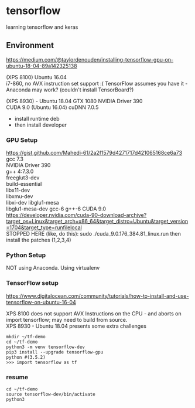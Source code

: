 # tensorflow
learning tensorflow and keras
## Environment
https://medium.com/@taylordenouden/installing-tensorflow-gpu-on-ubuntu-18-04-89a142325138

(XPS 8100) Ubuntu 16.04  
i7-860, no AVX instruction set support :(
TensorFlow assumes you have it - Anaconda may work?  (couldn't install TensorBoard?)  

(XPS 8930) - Ubuntu 18.04
GTX 1080 NVIDIA Driver 390  
CUDA 9.0 (Ubuntu 16.04)
cuDNN 7.0.5
- install runtime deb
- then install developer

### GPU Setup
https://gist.github.com/Mahedi-61/2a2f1579d4271717d421065168ce6a73
gcc 7.3  
NVIDIA Driver 390  
g++ 4:7.3.0  
freeglut3-dev  
build-essential  
libx11-dev  
libxmu-dev  
libxi-dev
libglu1-mesa  
libglu1-mesa-dev
gcc-6
g++-6
CUDA 9.0  https://developer.nvidia.com/cuda-90-download-archive?target_os=Linux&target_arch=x86_64&target_distro=Ubuntu&target_version=1704&target_type=runfilelocal  
STOPPED HERE (like, do this):  sudo ./cuda_9.0.176_384.81_linux.run
then install the patches (1,2,3,4)


### Python Setup
NOT using Anaconda.  Using virtualenv

### TensorFlow setup
https://www.digitalocean.com/community/tutorials/how-to-install-and-use-tensorflow-on-ubuntu-16-04  

XPS 8100 does not support AVX Instructions on the CPU - and aborts on import tensorflow; may need to build from source.  
XPS 8930 - Ubuntu 18.04 presents some extra challenges

```
mkdir ~/tf-demo
cd ~/tf-demo
python3 -m venv tensorflow-dev
pip3 install --upgrade tensorflow-gpu
python #(3.5.2)
>>> import tensorflow as tf

```

### resume
```
cd ~/tf-demo
source tensorflow-dev/bin/activate
python3
```
